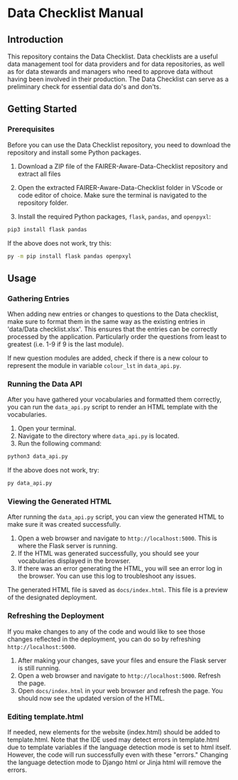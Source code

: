 # Data Checklist Manual

## Introduction

This repository contains the Data Checklist. Data checklists are a useful data management tool for data providers and for data repositories, as well as for data stewards and managers who need to approve data without having been involved in their production. The Data Checklist can serve as a preliminary check for essential data do's and don'ts.

## Getting Started

### Prerequisites

Before you can use the Data Checklist repository, you need to download the repository and install some Python packages. 

1. Download a ZIP file of the FAIRER-Aware-Data-Checklist repository and extract all files

2. Open the extracted FAIRER-Aware-Data-Checklist folder in VScode or code editor of choice. Make sure the terminal is navigated to the repository folder.

3. Install the required Python packages, `flask`, `pandas`, and `openpyxl`:

```bash
pip3 install flask pandas
```
If the above does not work, try this: 
```bash
py -m pip install flask pandas openpxyl
```
## Usage

### Gathering Entries

When adding new entries or changes to questions to the Data checklist, make sure to format them in the same way as the existing entries in 'data/Data checklist.xlsx'. This ensures that the entries can be correctly processed by the application. Particularly order the questions from least to greatest (i.e. 1-9 if 9 is the last module).

If new question modules are added, check if there is a new colour to represent the module in variable `colour_lst` in `data_api.py`.

### Running the Data API

After you have gathered your vocabularies and formatted them correctly, you can run the `data_api.py` script to render an HTML template with the vocabularies.

1. Open your terminal.
2. Navigate to the directory where `data_api.py` is located.
3. Run the following command:

```bash
python3 data_api.py
```
If the above does not work, try:
```bash
py data_api.py
```

### Viewing the Generated HTML

After running the `data_api.py` script, you can view the generated HTML to make sure it was created successfully.

1. Open a web browser and navigate to `http://localhost:5000`. This is where the Flask server is running.
2. If the HTML was generated successfully, you should see your vocabularies displayed in the browser.
3. If there was an error generating the HTML, you will see an error log in the browser. You can use this log to troubleshoot any issues.

The generated HTML file is saved as `docs/index.html`. This file is a preview of the designated deployment.

### Refreshing the Deployment

If you make changes to any of the code and would like to see those changes reflected in the deployment, you can do so by refreshing `http://localhost:5000`.

1. After making your changes, save your files and ensure the Flask server is still running.
2. Open a web browser and navigate to `http://localhost:5000`. Refresh the page.
3. Open `docs/index.html` in your web browser and refresh the page. You should now see the updated version of the HTML.

### Editing template.html

If needed, new elements for the website (index.html) should be added to template.html. Note that the IDE used may detect errors in template.html due to template variables if the language detection mode is set to html itself. However, the code will run successfully even with these "errors." Changing the language detection mode to Django html or Jinja html will remove the errors.
